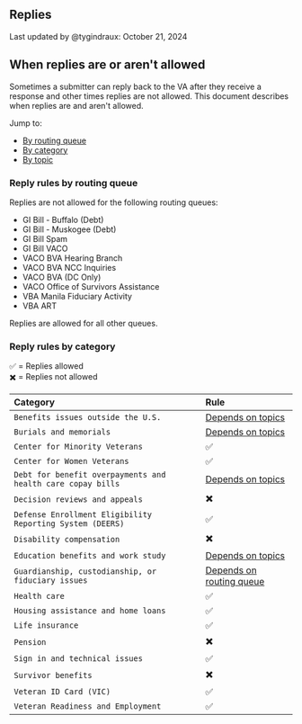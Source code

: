 ## Replies

Last updated by @tygindraux: October 21, 2024

## When replies are or aren't allowed

Sometimes a submitter can reply back to the VA after they receive a response and other times replies are not allowed. This document describes when replies are and aren't allowed.

Jump to:
- [By routing queue](#reply-rules-by-routing-queue)
- [By category](#reply-rules-by-category)
- [By topic](#reply-rules-by-topic)

### Reply rules by routing queue

Replies are not allowed for the following routing queues:
- GI Bill - Buffalo (Debt)
- GI Bill - Muskogee (Debt)
- GI Bill Spam
- GI Bill VACO
- VACO BVA Hearing Branch
- VACO BVA NCC Inquiries
- VACO BVA (DC Only)
- VACO Office of Survivors Assistance
- VBA Manila Fiduciary Activity
- VBA ART

Replies are allowed for all other queues.

### Reply rules by category

✅ = Replies allowed
<br> ✖️ = Replies not allowed

|Category|Rule|
|:--|:--|
|`Benefits issues outside the U.S.`|[Depends on topics](#reply-rules-by-topic)|
|`Burials and memorials`|[Depends on topics](#reply-rules-by-topic)|
|`Center for Minority Veterans`|✅|
|`Center for Women Veterans`|✅|
|`Debt for benefit overpayments and health care copay bills`|[Depends on topics](#reply-rules-by-topic)|
|`Decision reviews and appeals`|✖️|
|`Defense Enrollment Eligibility Reporting System (DEERS)`|✅|
|`Disability compensation`|✖️|
|`Education benefits and work study`|[Depends on topics](#reply-rules-by-topic)|
|`Guardianship, custodianship, or fiduciary issues`|[Depends on routing queue](#reply-rules-by-routing-queue)|
|`Health care`|✅|
|`Housing assistance and home loans`|✅|
|`Life insurance`|✅|
|`Pension`|✖️|
|`Sign in and technical issues`|✅|
|`Survivor benefits`|✖️|
|`Veteran ID Card (VIC)`|✅|
|`Veteran Readiness and Employment`|✅|
